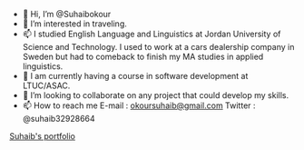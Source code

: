 - 👋 Hi, I’m @Suhaibokour
- 👀 I’m interested in traveling.
- 📫 I studied English Language and Linguistics at Jordan University of Science and Technology. I used to work at a cars dealership company in Sweden but had to comeback to finish my MA studies in applied linguistics.
- 🌱 I am currently having a course in software development at LTUC/ASAC.
- 💞️ I’m looking to collaborate on any project that could develop my skills.
- 📫 How to reach me E-mail : okoursuhaib@gmail.com Twitter : @suhaib32928664

[Suhaib's portfolio](https://suhaib-okour-site.netlify.app/)

<!---
Suhaibokour/Suhaibokour is a ✨ special ✨ repository because its `README.md` (this file) appears on your GitHub profile.
You can click the Preview link to take a look at your changes.
--->

